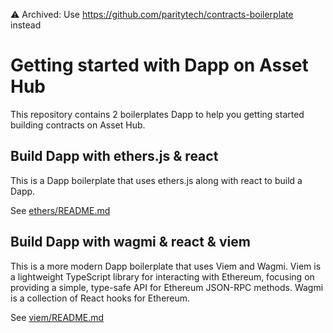 ⚠️ Archived: Use https://github.com/paritytech/contracts-boilerplate instead

# Getting started with Dapp on Asset Hub

This repository contains 2 boilerplates Dapp to help you getting started building contracts on Asset Hub.

## Build Dapp with ethers.js & react

This is a Dapp boilerplate that uses ethers.js along with react to build a Dapp.

See [ethers/README.md](./ethers)

## Build Dapp with wagmi & react & viem

This is a more modern Dapp boilerplate that uses Viem and Wagmi.
Viem is a lightweight TypeScript library for interacting with Ethereum, focusing on providing a simple, type-safe API for Ethereum JSON-RPC methods. Wagmi is a collection of React hooks for Ethereum.

See [viem/README.md](./viem)

